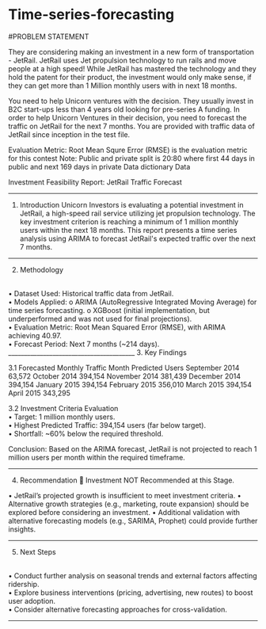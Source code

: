 # Time-series-forecasting

#PROBLEM STATEMENT


They are considering making an investment in a new form of transportation - JetRail. JetRail uses Jet propulsion technology to run rails and move people at a high speed! While JetRail has mastered the technology and they hold the patent for their product, the investment would only make sense, if they can get more than 1 Million monthly users with in next 18 months.
 
You need to help Unicorn ventures with the decision. They usually invest in B2C start-ups less than 4 years old looking for pre-series A funding. In order to help Unicorn Ventures in their decision, you need to forecast the traffic on JetRail for the next 7 months. You are provided with traffic data of JetRail since inception in the test file.


Evaluation Metric:
Root Mean Squre Error (RMSE) is the evaluation metric for this contest
Note: Public and private split is 20:80 where first 44 days in public and next 169 days in private
Data dictionary
Data


Investment Feasibility Report: JetRail Traffic Forecast
________________________________________
1. Introduction
Unicorn Investors is evaluating a potential investment in JetRail, a high-speed rail service utilizing jet propulsion technology. The key investment criterion is reaching a minimum of 1 million monthly users within the next 18 months. This report presents a time series analysis using ARIMA to forecast JetRail's expected traffic over the next 7 months.
________________________________________
2. Methodology
<br>
•	Dataset Used: Historical traffic data from JetRail.
<br>
•	Models Applied: 
o	ARIMA (AutoRegressive Integrated Moving Average) for time series forecasting.
o	XGBoost (initial implementation, but underperformed and was not used for final projections).
<br>
•	Evaluation Metric: Root Mean Squared Error (RMSE), with ARIMA achieving 40.97.
<br>
•	Forecast Period: Next 7 months (~214 days).
________________________________________
3. Key Findings
   
3.1 Forecasted Monthly Traffic
Month	Predicted Users
September 2014	63,572
October 2014	394,154
November 2014	381,439
December 2014	394,154
January 2015	394,154
February 2015	356,010
March 2015	394,154
April 2015	343,295

3.2 Investment Criteria Evaluation
<br>
•	Target: 1 million monthly users.
<br>
•	Highest Predicted Traffic: 394,154 users (far below target).
<br>
•	Shortfall: ~60% below the required threshold.

Conclusion: Based on the ARIMA forecast, JetRail is not projected to reach 1 million users per month within the required timeframe.
________________________________________
4. Recommendation
🚫 Investment NOT Recommended at this Stage.

•	JetRail’s projected growth is insufficient to meet investment criteria.
•	Alternative growth strategies (e.g., marketing, route expansion) should be explored before considering an investment.
•	Additional validation with alternative forecasting models (e.g., SARIMA, Prophet) could provide further insights.
________________________________________
5. Next Steps
<br>
•	Conduct further analysis on seasonal trends and external factors affecting ridership.
<br>
•	Explore business interventions (pricing, advertising, new routes) to boost user adoption.
<br>
•	Consider alternative forecasting approaches for cross-validation.

________________________________________

